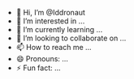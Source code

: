 - 👋 Hi, I’m @Iddronaut
- 👀 I’m interested in ...
- 🌱 I’m currently learning ...
- 💞️ I’m looking to collaborate on ...
- 📫 How to reach me ...
- 😄 Pronouns: ...
- ⚡ Fun fact: ...

<!---
Iddronaut/Iddronaut is a ✨ special ✨ repository because its `README.md` (this file) appears on your GitHub profile.
You can click the Preview link to take a look at your changes.
--->
